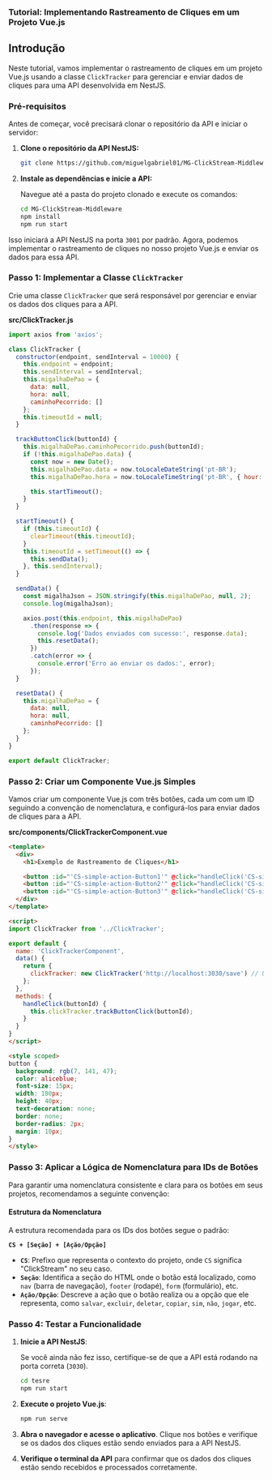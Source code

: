 ### Tutorial: Implementando Rastreamento de Cliques em um Projeto Vue.js

## Introdução

Neste tutorial, vamos implementar o rastreamento de cliques em um projeto Vue.js usando a classe `ClickTracker` para gerenciar e enviar dados de cliques para uma API desenvolvida em NestJS.

### Pré-requisitos

Antes de começar, você precisará clonar o repositório da API e iniciar o servidor:

1. **Clone o repositório da API NestJS:**

   ```bash
   git clone https://github.com/miguelgabriel01/MG-ClickStream-Middleware
   ```

2. **Instale as dependências e inicie a API:**

   Navegue até a pasta do projeto clonado e execute os comandos:

   ```bash
   cd MG-ClickStream-Middleware
   npm install
   npm run start
   ```

Isso iniciará a API NestJS na porta `3001` por padrão. Agora, podemos implementar o rastreamento de cliques no nosso projeto Vue.js e enviar os dados para essa API.

### Passo 1: Implementar a Classe `ClickTracker`

Crie uma classe `ClickTracker` que será responsável por gerenciar e enviar os dados dos cliques para a API.

**src/ClickTracker.js**

```javascript
import axios from 'axios';

class ClickTracker {
  constructor(endpoint, sendInterval = 10000) {
    this.endpoint = endpoint;
    this.sendInterval = sendInterval;
    this.migalhaDePao = {
      data: null,
      hora: null,
      caminhoPecorrido: []
    };
    this.timeoutId = null;
  }

  trackButtonClick(buttonId) {
    this.migalhaDePao.caminhoPecorrido.push(buttonId);
    if (!this.migalhaDePao.data) {
      const now = new Date();
      this.migalhaDePao.data = now.toLocaleDateString('pt-BR');
      this.migalhaDePao.hora = now.toLocaleTimeString('pt-BR', { hour: '2-digit', minute: '2-digit', second: '2-digit' });

      this.startTimeout();
    }
  }

  startTimeout() {
    if (this.timeoutId) {
      clearTimeout(this.timeoutId);
    }
    this.timeoutId = setTimeout(() => {
      this.sendData();
    }, this.sendInterval);
  }

  sendData() {
    const migalhaJson = JSON.stringify(this.migalhaDePao, null, 2);
    console.log(migalhaJson);

    axios.post(this.endpoint, this.migalhaDePao)
      .then(response => {
        console.log('Dados enviados com sucesso:', response.data);
        this.resetData();
      })
      .catch(error => {
        console.error('Erro ao enviar os dados:', error);
      });
  }

  resetData() {
    this.migalhaDePao = {
      data: null,
      hora: null,
      caminhoPecorrido: []
    };
  }
}

export default ClickTracker;
```

### Passo 2: Criar um Componente Vue.js Simples

Vamos criar um componente Vue.js com três botões, cada um com um ID seguindo a convenção de nomenclatura, e configurá-los para enviar dados de cliques para a API.

**src/components/ClickTrackerComponent.vue**

```html
<template>
  <div>
    <h1>Exemplo de Rastreamento de Cliques</h1>

    <button :id="'CS-simple-action-Button1'" @click="handleClick('CS-simple-action-Button1')">Botão 1</button>
    <button :id="'CS-simple-action-Button2'" @click="handleClick('CS-simple-action-Button2')">Botão 2</button>
    <button :id="'CS-simple-action-Button3'" @click="handleClick('CS-simple-action-Button3')">Botão 3</button>
  </div>
</template>

<script>
import ClickTracker from '../ClickTracker';

export default {
  name: 'ClickTrackerComponent',
  data() {
    return {
      clickTracker: new ClickTracker('http://localhost:3030/save') // URL da API NestJS
    };
  },
  methods: {
    handleClick(buttonId) {
      this.clickTracker.trackButtonClick(buttonId);
    }
  }
}
</script>

<style scoped>
button {
  background: rgb(7, 141, 47);
  color: aliceblue;
  font-size: 15px;
  width: 180px;
  height: 40px;
  text-decoration: none;
  border: none;
  border-radius: 2px;
  margin: 10px;
}
</style>
```

### Passo 3: Aplicar a Lógica de Nomenclatura para IDs de Botões

Para garantir uma nomenclatura consistente e clara para os botões em seus projetos, recomendamos a seguinte convenção:

#### Estrutura da Nomenclatura

A estrutura recomendada para os IDs dos botões segue o padrão:

**`CS + [Seção] + [Ação/Opção]`**

- **`CS`**: Prefixo que representa o contexto do projeto, onde `CS` significa "ClickStream" no seu caso.
- **`Seção`**: Identifica a seção do HTML onde o botão está localizado, como `nav` (barra de navegação), `footer` (rodapé), `form` (formulário), etc.
- **`Ação/Opção`**: Descreve a ação que o botão realiza ou a opção que ele representa, como `salvar`, `excluir`, `deletar`, `copiar`, `sim`, `não`, `jogar`, etc.

### Passo 4: Testar a Funcionalidade

1. **Inicie a API NestJS**:

   Se você ainda não fez isso, certifique-se de que a API está rodando na porta correta (`3030`).

   ```bash
   cd tesre
   npm run start
   ```

2. **Execute o projeto Vue.js**:

   ```bash
   npm run serve
   ```

3. **Abra o navegador e acesse o aplicativo**. Clique nos botões e verifique se os dados dos cliques estão sendo enviados para a API NestJS.

4. **Verifique o terminal da API** para confirmar que os dados dos cliques estão sendo recebidos e processados corretamente.
